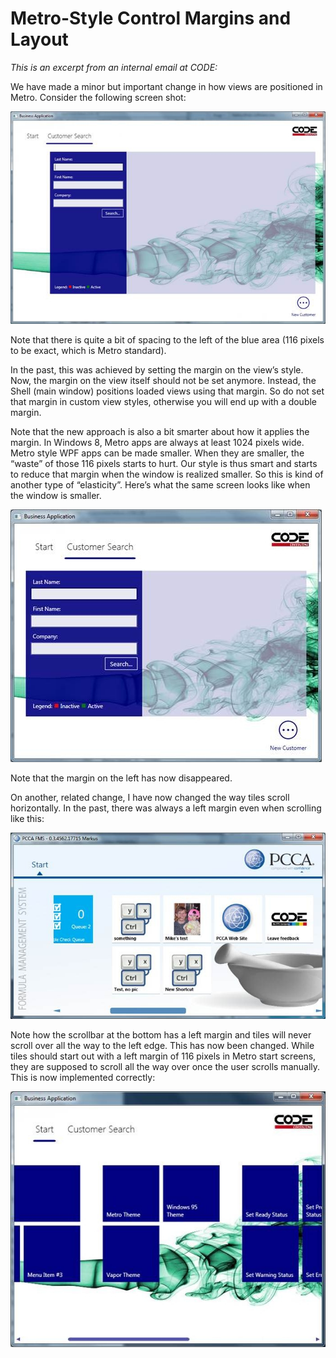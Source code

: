 ﻿# Metro-Style Control Margins and Layout

_This is an excerpt from an internal email at CODE:_

We have made a minor but important change in how views are positioned in Metro. Consider the following screen shot: 

![](Metro-Style%20Control%20Margins/Metro-Style%20Control%20Margins_clip_image001_2.jpg)

Note that there is quite a bit of spacing to the left of the blue area (116 pixels to be exact, which is Metro standard). 

In the past, this was achieved by setting the margin on the view’s style. Now, the margin on the view itself should not be set anymore. Instead, the Shell (main window) positions loaded views using that margin. So do not set that margin in custom view styles, otherwise you will end up with a double margin. 

Note that the new approach is also a bit smarter about how it applies the margin. In Windows 8, Metro apps are always at least 1024 pixels wide. Metro style WPF apps can be made smaller. When they are smaller, the “waste” of those 116 pixels starts to hurt. Our style is thus smart and starts to reduce that margin when the window is realized smaller. So this is kind of another type of “elasticity”. Here’s what the same screen looks like when the window is smaller. 

![](Metro-Style%20Control%20Margins/Metro-Style%20Control%20Margins_clip_image002_2.jpg)

Note that the margin on the left has now disappeared. 

On another, related change, I have now changed the way tiles scroll horizontally. In the past, there was always a left margin even when scrolling like this: 

![](Metro-Style%20Control%20Margins/Metro-Style%20Control%20Margins_clip_image003_2.jpg)

Note how the scrollbar at the bottom has a left margin and tiles will never scroll over all the way to the left edge. This has now been changed. While tiles should start out with a left margin of 116 pixels in Metro start screens, they are supposed to scroll all the way over once the user scrolls manually. This is now implemented correctly: 

![](Metro-Style%20Control%20Margins/Metro-Style%20Control%20Margins_clip_image004_2.jpg)